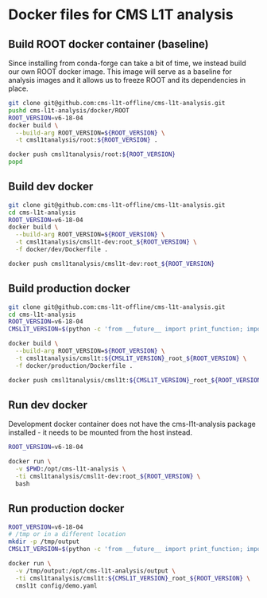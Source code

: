 
# Docker files for CMS L1T analysis

## Build ROOT docker container (baseline)

Since installing from conda-forge can take a bit of time, we instead build our own ROOT docker image.
This image will serve as a baseline for analysis images and it allows us to freeze ROOT and its dependencies in place.

```bash
git clone git@github.com:cms-l1t-offline/cms-l1t-analysis.git
pushd cms-l1t-analysis/docker/ROOT
ROOT_VERSION=v6-18-04
docker build \
  --build-arg ROOT_VERSION=${ROOT_VERSION} \
  -t cmsl1tanalysis/root:${ROOT_VERSION} .

docker push cmsl1tanalysis/root:${ROOT_VERSION}
popd
```

## Build dev docker

```bash
git clone git@github.com:cms-l1t-offline/cms-l1t-analysis.git
cd cms-l1t-analysis
ROOT_VERSION=v6-18-04
docker build \
  --build-arg ROOT_VERSION=${ROOT_VERSION} \
  -t cmsl1tanalysis/cmsl1t-dev:root_${ROOT_VERSION} \
  -f docker/dev/Dockerfile .

docker push cmsl1tanalysis/cmsl1t-dev:root_${ROOT_VERSION}
```

## Build production docker

```bash
git clone git@github.com:cms-l1t-offline/cms-l1t-analysis.git
cd cms-l1t-analysis
ROOT_VERSION=v6-18-04
CMSL1T_VERSION=$(python -c 'from __future__ import print_function; import cmsl1t; print(cmsl1t.__version__)')

docker build \
  --build-arg ROOT_VERSION=${ROOT_VERSION} \
  -t cmsl1tanalysis/cmsl1t:${CMSL1T_VERSION}_root_${ROOT_VERSION} \
  -f docker/production/Dockerfile .

docker push cmsl1tanalysis/cmsl1t:${CMSL1T_VERSION}_root_${ROOT_VERSION}
```

## Run dev docker

Development docker container does not have the cms-l1t-analysis package installed - it needs to be mounted from the host instead.

```bash
ROOT_VERSION=v6-18-04

docker run \
  -v $PWD:/opt/cms-l1t-analysis \
  -ti cmsl1tanalysis/cmsl1t-dev:root_${ROOT_VERSION} \
  bash
```

## Run production docker

```bash
ROOT_VERSION=v6-18-04
# /tmp or in a different location
mkdir -p /tmp/output
CMSL1T_VERSION=$(python -c 'from __future__ import print_function; import cmsl1t; print(cmsl1t.__version__)')

docker run \
  -v /tmp/output:/opt/cms-l1t-analysis/output \
  -ti cmsl1tanalysis/cmsl1t:${CMSL1T_VERSION}_root_${ROOT_VERSION} \
  cmsl1t config/demo.yaml
```